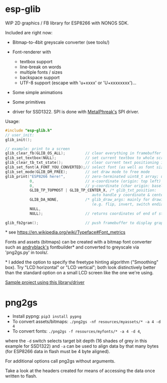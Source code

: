 esp-glib
======

WIP 2D graphics / FB library for ESP8266 with NONOS SDK.

Included are right now:
* Bitmap-to-4bit greyscale converter (see tools/)
* Font-renderer with 
  * textbox support
  * line-break on words
  * multiple fonts / sizes
  * backspace support
  * UTF-8 support (escape with 'u+xxxx' or 'U+xxxxxxxx')...
  
* Some simple animations
* Some primitives
* driver for SSD1322. SPI is done with [MetalPhreak's](https://github.com/MetalPhreak/ESP8266_SPI_Driver) SPI  driver.

Usage:
```c
#include "esp-glib.h"
// user_init:
glib_init();

// example: print to a screen
glib_clear_fb(GLIB_OS_ALL);         // clear everything in framebuffer
glib_set_textbox(NULL);             // set current textbox to whole screen
glib_clear_tb_txt_state();          // clear current text positioning information
glib_set_font(A_FONT_YOU_CONVERTED);// select font (as well as font size)
glib_set_mode(GLIB_DM_FREE);        // set draw mode to free mode
glib_print("ESP8266 here!",         // zero-terminated uint8_t array; utf8 escape: u+xxxx
           0,                       // x-coordinate (origin: top left)
           0,                       // y-coordinate (char origin: baseline *)
           GLIB_TP_TOPMOST | GLIB_TP_CENTER_X, /* glib_txt_position: 
                                       auto handle y coordinate & center horizontically*/
           GLIB_DA_NONE,            /* glib_draw_args: mainly for drawing bitmaps
                                       (e.g. flip, invert, switch endianness...) */
           NULL,                    
           NULL);                   // returns coordinates of end of string
           
glib_fb2gram();                     // push framebuffer to display graphics RAM (slow)

```
\* see https://en.wikipedia.org/wiki/Typeface#Font_metrics

Fonts and assets (bitmaps) can be created with a bitmap font converter such as [andryblack's](https://github.com/andryblack/fontbuilder) fontbuilder* and converted to greyscale via 'png2gs.py' in tools/.

\* I added the option to specify the freetype hinting algorithm ("Smoothing" box). Try "LCD horizontal" or "LCD vertical"; both look distinctively better than the standard option on a small LCD screen like the one we're using.

[Sample project using this library/driver](https://github.com/r-or/esp-glib-example)

png2gs
======
* Install pypng: ```pip3 install pypng```
* To convert assets/bitmaps: ```./png2gs -nf resources/myassets/* -a 4 -d 4```
* To convert fonts: ```./png2gs -f resources/myfonts/* -a 4 -d 4```,

where the ```-d``` switch selects target bit depth (16 shades of grey in this example for SSD1322) and ```-a``` can be used to align data by that many bytes (for ESP8266 data in flash must be 4 byte aligned).

For additional options call png2gs without arguments.

Take a look at the headers created for means of accessing the data once written to flash.
